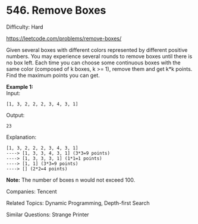 # 546. Remove Boxes

Difficulty: Hard

https://leetcode.com/problems/remove-boxes/

Given several boxes with different colors represented by different positive numbers. 
You may experience several rounds to remove boxes until there is no box left. Each time you can choose some continuous boxes with the same color (composed of k boxes, k >= 1), remove them and get k*k points.
Find the maximum points you can get.

**Example 1:**  
Input:
```
[1, 3, 2, 2, 2, 3, 4, 3, 1]
```
Output:
```
23
```
Explanation:
```
[1, 3, 2, 2, 2, 3, 4, 3, 1] 
----> [1, 3, 3, 4, 3, 1] (3*3=9 points) 
----> [1, 3, 3, 3, 1] (1*1=1 points) 
----> [1, 1] (3*3=9 points) 
----> [] (2*2=4 points)
```
**Note:** The number of boxes n would not exceed 100.

Companies: Tencent

Related Topics: Dynamic Programming, Depth-first Search

Similar Questions: Strange Printer
